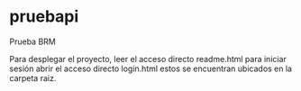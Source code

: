 # pruebapi
Prueba BRM

Para desplegar el proyecto, leer el acceso directo readme.html
para iniciar sesión abrir el acceso directo login.html 
estos se encuentran ubicados en la carpeta raiz.
